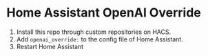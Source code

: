 # Home Assistant OpenAI Override
1. Install this repo through custom repositories on HACS.
2. Add `openai_override:` to the config file of Home Assistant.
3. Restart Home Assistant
